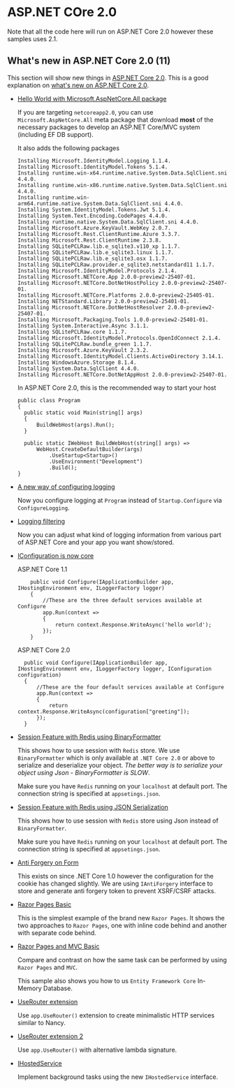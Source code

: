 # ASP.NET COre 2.0

Note that all the code here will run on ASP.NET Core 2.0 however these samples uses 2.1.

## What's new in ASP.NET Core 2.0 (11)

  This section will show new things in [ASP.NET Core 2.0](https://github.com/aspnet/Home/releases/tag/2.0.0). This is a good explanation on [what's new on ASP.NET Core 2.0](https://blogs.msdn.microsoft.com/webdev/2017/08/25/asp-net-core-2-0-features-1/).

  * [Hello World with Microsoft.AspNetCore.All package](hello-world-startup-all-package)

      If you are targeting `netcoreapp2.0`, you can use `Microsoft.AspNetCore.All` meta package that download **most** of the necessary packages to develop an ASP.NET Core/MVC system (including EF DB support).

      It also adds the following packages

      ```
      Installing Microsoft.IdentityModel.Logging 1.1.4.
      Installing Microsoft.IdentityModel.Tokens 5.1.4.
      Installing runtime.win-x64.runtime.native.System.Data.SqlClient.sni 4.4.0.
      Installing runtime.win-x86.runtime.native.System.Data.SqlClient.sni 4.4.0.
      Installing runtime.win-arm64.runtime.native.System.Data.SqlClient.sni 4.4.0.
      Installing System.IdentityModel.Tokens.Jwt 5.1.4.
      Installing System.Text.Encoding.CodePages 4.4.0.
      Installing runtime.native.System.Data.SqlClient.sni 4.4.0.
      Installing Microsoft.Azure.KeyVault.WebKey 2.0.7.
      Installing Microsoft.Rest.ClientRuntime.Azure 3.3.7.
      Installing Microsoft.Rest.ClientRuntime 2.3.8.
      Installing SQLitePCLRaw.lib.e_sqlite3.v110_xp 1.1.7.
      Installing SQLitePCLRaw.lib.e_sqlite3.linux 1.1.7.
      Installing SQLitePCLRaw.lib.e_sqlite3.osx 1.1.7.
      Installing SQLitePCLRaw.provider.e_sqlite3.netstandard11 1.1.7.
      Installing Microsoft.IdentityModel.Protocols 2.1.4.
      Installing Microsoft.NETCore.App 2.0.0-preview2-25407-01.
      Installing Microsoft.NETCore.DotNetHostPolicy 2.0.0-preview2-25407-01.
      Installing Microsoft.NETCore.Platforms 2.0.0-preview2-25405-01.
      Installing NETStandard.Library 2.0.0-preview2-25401-01.
      Installing Microsoft.NETCore.DotNetHostResolver 2.0.0-preview2-25407-01.
      Installing Microsoft.Packaging.Tools 1.0.0-preview2-25401-01.
      Installing System.Interactive.Async 3.1.1.
      Installing SQLitePCLRaw.core 1.1.7.
      Installing Microsoft.IdentityModel.Protocols.OpenIdConnect 2.1.4.
      Installing SQLitePCLRaw.bundle_green 1.1.7.
      Installing Microsoft.Azure.KeyVault 2.3.2.
      Installing Microsoft.IdentityModel.Clients.ActiveDirectory 3.14.1.
      Installing WindowsAzure.Storage 8.1.4.
      Installing System.Data.SqlClient 4.4.0.
      Installing Microsoft.NETCore.DotNetAppHost 2.0.0-preview2-25407-01.
      ```

      In ASP.NET Core 2.0, this is the recommended way to start your host

      ```
      public class Program
      {
        public static void Main(string[] args)
        {
            BuildWebHost(args).Run();
        }

        public static IWebHost BuildWebHost(string[] args) =>
            WebHost.CreateDefaultBuilder(args)
                .UseStartup<Startup>()
                .UseEnvironment("Development")
                .Build();
      }
      ```

  * [A new way of configuring logging](logging)

    Now you configure logging at `Program` instead of `Startup.Configure` via `ConfigureLogging`. 

  * [Logging filtering](logging-with-filter)

    Now you can adjust what kind of logging information from various part of ASP.NET Core and your app you want show/stored.

  * [IConfiguration is now core](iconfiguration)

    ASP.NET Core 1.1

    ```
        public void Configure(IApplicationBuilder app, IHostingEnvironment env, ILoggerFactory logger)
        {
            //These are the three default services available at Configure
            app.Run(context =>
            {
                return context.Response.WriteAsync('hello world');
            });
        }
    ```

    ASP.NET Core 2.0

    ```
      public void Configure(IApplicationBuilder app, IHostingEnvironment env, ILoggerFactory logger, IConfiguration configuration)
      {
          //These are the four default services available at Configure
          app.Run(context =>
          {
              return context.Response.WriteAsync(configuration["greeting"]);
          });
      }
    ```

  * [Session Feature with Redis using BinaryFormatter](features-session-redis)

    This shows how to use session with ```Redis``` store. We use ```BinaryFormatter``` which is only available at `.NET Core 2.0` or above to serialize and deserialize your object. *The better way is to serialize your object using Json - BinaryFormatter is SLOW*.

    Make sure you have ```Redis``` running on your ```localhost``` at default port. The connection string is specified at ```appsetings.json```.

  * [Session Feature with Redis using JSON Serialization](features-session-redis-2)

    This shows how to use session with ```Redis``` store using Json instead of ```BinaryFormatter```.

    Make sure you have ```Redis``` running on your ```localhost``` at default port. The connection string is specified at ```appsetings.json```.

  * [Anti Forgery on Form](anti-forgery)

    This exists on since .NET Core 1.0 however the configuration for the cookie has changed slightly. We are using ```IAntiForgery``` interface to store and generate anti forgery token to prevent XSRF/CSRF attacks. 

  * [Razor Pages Basic](razor-pages-basic)

    This is the simplest example of the brand new `Razor Pages`. It shows the two approaches to `Razor Pages`, one with inline code behind and another with separate code behind.

  * [Razor Pages and MVC Basic](razor-pages-mvc)

    Compare and contrast on how the same task can be performed by using `Razor Pages` and `MVC`.

    This sample also shows you how to us `Entity Framework Core` In-Memory Database.

  * [UseRouter extension](use-router)

    Use ```app.UseRouter()``` extension to create minimalistic HTTP services similar to Nancy.

  * [UseRouter extension 2](use-router-2)

    Use ```app.UseRouter()``` with alternative lambda signature.

  * [IHostedService](ihosted-service)

    Implement background tasks using the new `IHostedService` interface.